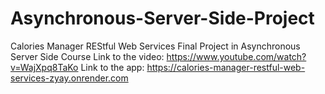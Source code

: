 # Asynchronous-Server-Side-Project
Calories Manager REStful Web Services Final Project in Asynchronous Server Side Course
Link to the video: https://www.youtube.com/watch?v=WajXpq8TaKo
Link to the app: https://calories-manager-restful-web-services-zyay.onrender.com
